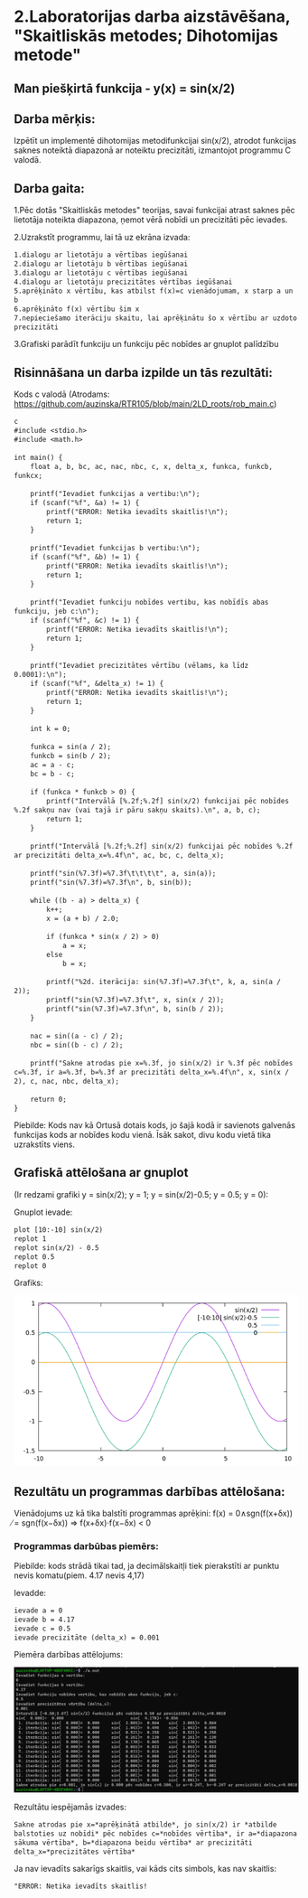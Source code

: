 # 2.Laboratorijas darba aizstāvēšana, "Skaitliskās metodes; Dihotomijas metode"


## Man piešķirtā funkcija - y(x) = sin(x/2)


## Darba mērķis:
Izpētīt un implementē dihotomijas metodifunkcijai sin(x/2), atrodot funkcijas saknes 
noteiktā diapazonā ar noteiktu precizitāti, izmantojot programmu C valodā.


## Darba gaita:

1.Pēc dotās "Skaitliskās metodes" teorijas, savai funkcijai atrast saknes 
pēc lietotāja noteikta diapazona, ņemot vērā nobīdi un precizitāti pēc ievades.

2.Uzrakstīt programmu, lai tā uz ekrāna izvada:

    1.dialogu ar lietotāju a vērtības iegūšanai
    2.dialogu ar lietotāju b vērtības iegūšanai
    3.dialogu ar lietotāju c vērtības iegūšanai
    4.dialogu ar lietotāju precizitātes vērtības iegūšanai
    5.aprēķināto x vērtību, kas atbilst f(x)=c vienādojumam, x starp a un b
    6.aprēķināto f(x) vērtību šim x
    7.nepieciešamo iterāciju skaitu, lai aprēķinātu šo x vērtību ar uzdoto precizitāti


3.Grafiski parādīt funkciju un funkciju pēc nobīdes ar gnuplot palīdzību

## Risinnāšana un darba izpilde un tās rezultāti:

Kods c valodā (Atrodams: https://github.com/auzinska/RTR105/blob/main/2LD_roots/rob_main.c)
```
c
#include <stdio.h>
#include <math.h>

int main() {
    float a, b, bc, ac, nac, nbc, c, x, delta_x, funkca, funkcb, funkcx;

    printf("Ievadiet funkcijas a vertibu:\n");
    if (scanf("%f", &a) != 1) {
        printf("ERROR: Netika ievadīts skaitlis!\n");
        return 1;
    }

    printf("Ievadiet funkcijas b vertibu:\n");
    if (scanf("%f", &b) != 1) {
        printf("ERROR: Netika ievadīts skaitlis!\n");
        return 1;
    }

    printf("Ievadiet funkciju nobīdes vertibu, kas nobīdīs abas funkciju, jeb c:\n");
    if (scanf("%f", &c) != 1) {
        printf("ERROR: Netika ievadīts skaitlis!\n");
        return 1;
    }

    printf("Ievadiet precizitātes vērtību (vēlams, ka līdz 0.0001):\n");
    if (scanf("%f", &delta_x) != 1) {
        printf("ERROR: Netika ievadīts skaitlis!\n");
        return 1;
    }

    int k = 0;

    funkca = sin(a / 2);
    funkcb = sin(b / 2);
    ac = a - c;
    bc = b - c;

    if (funkca * funkcb > 0) {
        printf("Intervālā [%.2f;%.2f] sin(x/2) funkcijai pēc nobīdes %.2f sakņu nav (vai tajā ir pāru sakņu skaits).\n", a, b, c);
        return 1;
    }

    printf("Intervālā [%.2f;%.2f] sin(x/2) funkcijai pēc nobīdes %.2f ar precizitāti delta_x=%.4f\n", ac, bc, c, delta_x);

    printf("sin(%7.3f)=%7.3f\t\t\t\t", a, sin(a));
    printf("sin(%7.3f)=%7.3f\n", b, sin(b));

    while ((b - a) > delta_x) {
        k++;
        x = (a + b) / 2.0;

        if (funkca * sin(x / 2) > 0)
            a = x;
        else
            b = x;

        printf("%2d. iterācija: sin(%7.3f)=%7.3f\t", k, a, sin(a / 2));
        printf("sin(%7.3f)=%7.3f\t", x, sin(x / 2));
        printf("sin(%7.3f)=%7.3f\n", b, sin(b / 2));
    }

    nac = sin((a - c) / 2);
    nbc = sin((b - c) / 2);

    printf("Sakne atrodas pie x=%.3f, jo sin(x/2) ir %.3f pēc nobīdes c=%.3f, ir a=%.3f, b=%.3f ar precizitāti delta_x=%.4f\n", x, sin(x / 2), c, nac, nbc, delta_x);

    return 0;
}

```
Piebilde: Kods nav kā Ortusā dotais kods, jo šajā kodā ir savienots galvenās funkcijas kods ar nobīdes kodu vienā. 
Īsāk sakot, divu kodu vietā tika uzrakstīts viens.


## Grafiskā attēlošana ar gnuplot 
(Ir redzami grafiki y = sin(x/2); y = 1; y = sin(x/2)-0.5; y = 0.5; y = 0):

Gnuplot ievade:
```
plot [10:-10] sin(x/2)
replot 1
replot sin(x/2) - 0.5
replot 0.5
replot 0
```

Grafiks:

![LD2_grafiks](https://github.com/auzinska/RTR105/blob/main/2LD_roots/LD_2_grafiks.png)

## Rezultātu un programmas darbības attēlošana:

Vienādojums uz kā tika balstīti programmas aprēķini:
f(x) = 0∧sgn(f(x+δx)) ̸= sgn(f(x−δx)) => f(x+δx)·f(x−δx) < 0

### Programmas darbūbas piemērs:

Piebilde: kods strādā tikai tad, ja decimālskaitļi tiek pierakstīti ar punktu nevis komatu(piem. 4.17 nevis 4,17)

Ievadde:

    ievade a = 0
    ievade b = 4.17
    ievade c = 0.5
    ievade precizitāte (delta_x) = 0.001

Piemēra darbības attēlojums:

![LD2_Piemers](https://github.com/auzinska/RTR105/blob/main/2LD_roots/LD2_Piemers.png)

Rezultātu iespējamās izvades:

    Sakne atrodas pie x=*aprēķinātā atbilde*, jo sin(x/2) ir *atbilde balstoties uz nobīdi* pēc nobīdes c=*nobīdes vērtība*, ir a=*diapazona sākuma vērtība*, b=*diapazona beidu vērtība* ar precizitāti delta_x=*precizitātes vērtība*

Ja nav ievadīts sakarīgs skaitlis, vai kāds cits simbols, kas nav skaitlis:

    "ERROR: Netika ievadīts skaitlis!
